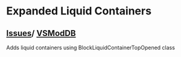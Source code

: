 # Expanded Liquid Containers
## [Issues](https://github.com/Craluminum2413/Craluminum-Mods/issues)/ [VSModDB](https://mods.vintagestory.at/exlico)
Adds liquid containers using BlockLiquidContainerTopOpened class